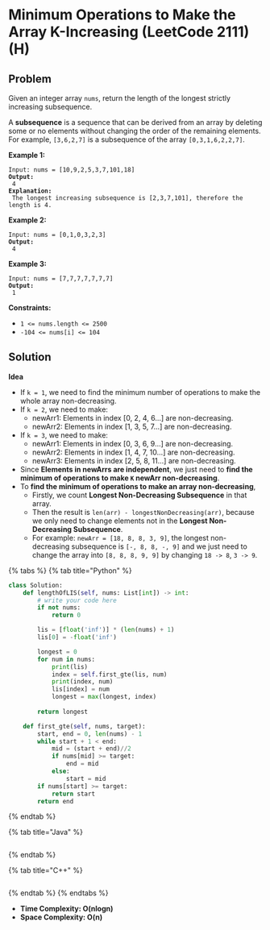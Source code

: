 # Minimum Operations to Make the Array K-Increasing (LeetCode 2111) (H)

## Problem



Given an integer array `nums`, return the length of the longest strictly increasing subsequence.

A **subsequence** is a sequence that can be derived from an array by deleting some or no elements without changing the order of the remaining elements. For example, `[3,6,2,7]` is a subsequence of the array `[0,3,1,6,2,2,7]`.

&#x20;

**Example 1:**

<pre><code>Input: nums = [10,9,2,5,3,7,101,18]
<strong>Output:
</strong> 4
<strong>Explanation:
</strong> The longest increasing subsequence is [2,3,7,101], therefore the length is 4.
</code></pre>

**Example 2:**

<pre><code>Input: nums = [0,1,0,3,2,3]
<strong>Output:
</strong> 4
</code></pre>

**Example 3:**

<pre><code>Input: nums = [7,7,7,7,7,7,7]
<strong>Output:
</strong> 1
</code></pre>

&#x20;

**Constraints:**

* `1 <= nums.length <= 2500`
* `-104 <= nums[i] <= 104`



## Solution&#x20;

**Idea**

* If `k = 1`, we need to find the minimum number of operations to make the whole array non-decreasing.
* If `k = 2`, we need to make:
  * newArr1: Elements in index \[0, 2, 4, 6...] are non-decreasing.
  * newArr2: Elements in index \[1, 3, 5, 7...] are non-decreasing.
* If `k = 3`, we need to make:
  * newArr1: Elements in index \[0, 3, 6, 9...] are non-decreasing.
  * newArr2: Elements in index \[1, 4, 7, 10...] are non-decreasing.
  * newArr3: Elements in index \[2, 5, 8, 11...] are non-decreasing.
* Since **Elements in newArrs are independent**, we just need to **find the minimum of operations to make `K` newArr non-decreasing**.
* To **find the minimum of operations to make an array non-decreasing**,
  * Firstly, we count **Longest Non-Decreasing Subsequence** in that array.
  * Then the result is `len(arr) - longestNonDecreasing(arr)`, because we only need to change elements not in the **Longest Non-Decreasing Subsequence**.
  * For example: `newArr = [18, 8, 8, 3, 9]`, the longest non-decreasing subsequence is `[-, 8, 8, -, 9]` and we just need to change the array into `[8, 8, 8, 9, 9]` by changing `18 -> 8`, `3 -> 9`.

{% tabs %}
{% tab title="Python" %}
```python
class Solution:
    def lengthOfLIS(self, nums: List[int]) -> int:
        # write your code here
        if not nums:
            return 0

        lis = [float('inf')] * (len(nums) + 1)
        lis[0] = -float('inf') 

        longest = 0
        for num in nums:
            print(lis)
            index = self.first_gte(lis, num)
            print(index, num)
            lis[index] = num
            longest = max(longest, index)
        
        return longest

    def first_gte(self, nums, target):
        start, end = 0, len(nums) - 1
        while start + 1 < end:
            mid = (start + end)//2
            if nums[mid] >= target:
                end = mid
            else:
                start = mid
        if nums[start] >= target:
            return start
        return end


```
{% endtab %}

{% tab title="Java" %}
```java
```
{% endtab %}

{% tab title="C++" %}
```cpp
```
{% endtab %}
{% endtabs %}

* **Time Complexity: O(nlogn)**
* **Space Complexity: O(n)**
